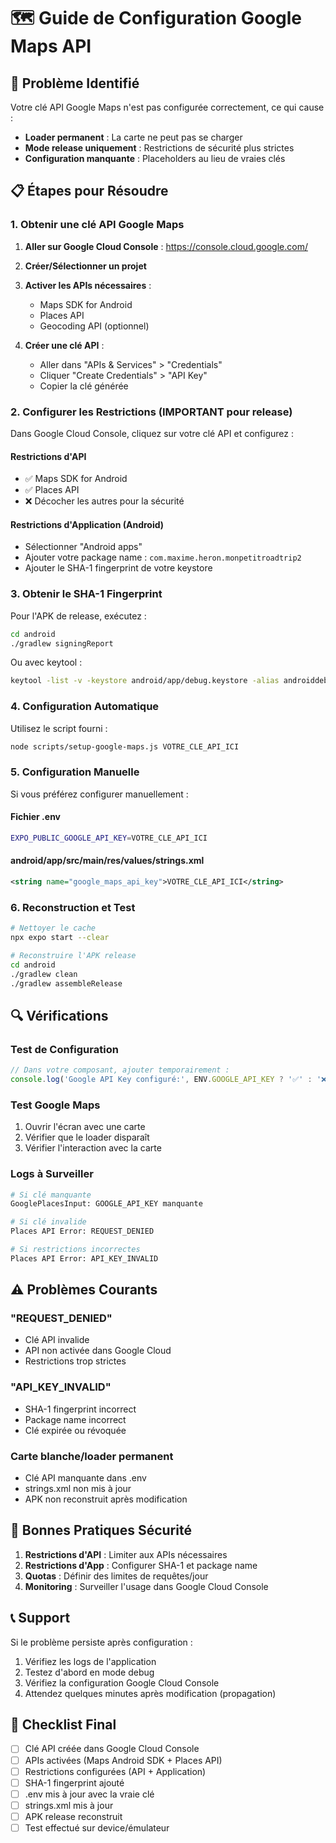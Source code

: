 # 🗺️ Guide de Configuration Google Maps API

## 🚨 Problème Identifié

Votre clé API Google Maps n'est pas configurée correctement, ce qui cause :
- **Loader permanent** : La carte ne peut pas se charger
- **Mode release uniquement** : Restrictions de sécurité plus strictes
- **Configuration manquante** : Placeholders au lieu de vraies clés

## 📋 Étapes pour Résoudre

### 1. Obtenir une clé API Google Maps

1. **Aller sur Google Cloud Console** : https://console.cloud.google.com/
2. **Créer/Sélectionner un projet**
3. **Activer les APIs nécessaires** :
   - Maps SDK for Android
   - Places API
   - Geocoding API (optionnel)

4. **Créer une clé API** :
   - Aller dans "APIs & Services" > "Credentials" 
   - Cliquer "Create Credentials" > "API Key"
   - Copier la clé générée

### 2. Configurer les Restrictions (IMPORTANT pour release)

Dans Google Cloud Console, cliquez sur votre clé API et configurez :

#### Restrictions d'API
- ✅ Maps SDK for Android
- ✅ Places API
- ❌ Décocher les autres pour la sécurité

#### Restrictions d'Application (Android)
- Sélectionner "Android apps"
- Ajouter votre package name : `com.maxime.heron.monpetitroadtrip2`
- Ajouter le SHA-1 fingerprint de votre keystore

### 3. Obtenir le SHA-1 Fingerprint

Pour l'APK de release, exécutez :
```bash
cd android
./gradlew signingReport
```

Ou avec keytool :
```bash
keytool -list -v -keystore android/app/debug.keystore -alias androiddebugkey -storepass android -keypass android
```

### 4. Configuration Automatique

Utilisez le script fourni :
```bash
node scripts/setup-google-maps.js VOTRE_CLE_API_ICI
```

### 5. Configuration Manuelle

Si vous préférez configurer manuellement :

#### Fichier .env
```bash
EXPO_PUBLIC_GOOGLE_API_KEY=VOTRE_CLE_API_ICI
```

#### android/app/src/main/res/values/strings.xml
```xml
<string name="google_maps_api_key">VOTRE_CLE_API_ICI</string>
```

### 6. Reconstruction et Test

```bash
# Nettoyer le cache
npx expo start --clear

# Reconstruire l'APK release
cd android
./gradlew clean
./gradlew assembleRelease
```

## 🔍 Vérifications

### Test de Configuration
```javascript
// Dans votre composant, ajouter temporairement :
console.log('Google API Key configuré:', ENV.GOOGLE_API_KEY ? '✅' : '❌');
```

### Test Google Maps
1. Ouvrir l'écran avec une carte
2. Vérifier que le loader disparaît
3. Vérifier l'interaction avec la carte

### Logs à Surveiller
```bash
# Si clé manquante
GooglePlacesInput: GOOGLE_API_KEY manquante

# Si clé invalide
Places API Error: REQUEST_DENIED

# Si restrictions incorrectes
Places API Error: API_KEY_INVALID
```

## ⚠️ Problèmes Courants

### "REQUEST_DENIED"
- Clé API invalide
- API non activée dans Google Cloud
- Restrictions trop strictes

### "API_KEY_INVALID"  
- SHA-1 fingerprint incorrect
- Package name incorrect
- Clé expirée ou révoquée

### Carte blanche/loader permanent
- Clé API manquante dans .env
- strings.xml non mis à jour
- APK non reconstruit après modification

## 🔐 Bonnes Pratiques Sécurité

1. **Restrictions d'API** : Limiter aux APIs nécessaires
2. **Restrictions d'App** : Configurer SHA-1 et package name
3. **Quotas** : Définir des limites de requêtes/jour
4. **Monitoring** : Surveiller l'usage dans Google Cloud Console

## 📞 Support

Si le problème persiste après configuration :
1. Vérifiez les logs de l'application
2. Testez d'abord en mode debug
3. Vérifiez la configuration Google Cloud Console
4. Attendez quelques minutes après modification (propagation)

## 🎯 Checklist Final

- [ ] Clé API créée dans Google Cloud Console
- [ ] APIs activées (Maps Android SDK + Places API)  
- [ ] Restrictions configurées (API + Application)
- [ ] SHA-1 fingerprint ajouté
- [ ] .env mis à jour avec la vraie clé
- [ ] strings.xml mis à jour
- [ ] APK release reconstruit
- [ ] Test effectué sur device/émulateur
